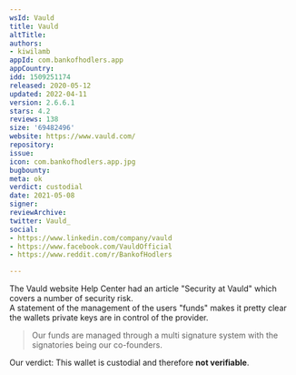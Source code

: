 ```yaml
---
wsId: Vauld
title: Vauld
altTitle: 
authors:
- kiwilamb
appId: com.bankofhodlers.app
appCountry: 
idd: 1509251174
released: 2020-05-12
updated: 2022-04-11
version: 2.6.6.1
stars: 4.2
reviews: 138
size: '69482496'
website: https://www.vauld.com/
repository: 
issue: 
icon: com.bankofhodlers.app.jpg
bugbounty: 
meta: ok
verdict: custodial
date: 2021-05-08
signer: 
reviewArchive: 
twitter: Vauld_
social:
- https://www.linkedin.com/company/vauld
- https://www.facebook.com/VauldOfficial
- https://www.reddit.com/r/BankofHodlers

---
```


The Vauld website Help Center had an article "Security at Vauld" which covers a number of security risk.<br>
A statement of the management of the users "funds" makes it pretty clear the wallets private keys are in control of the provider.

> Our funds are managed through a multi signature system with the signatories being our co-founders.

Our verdict: This wallet is custodial and therefore **not verifiable**.
